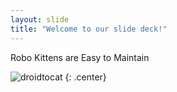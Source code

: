 ```yaml
---
layout: slide
title: "Welcome to our slide deck!"
---
```


Robo Kittens are Easy to Maintain

![droidtocat](https://octodex.github.com/images/droidtocat.png)
{: .center}
